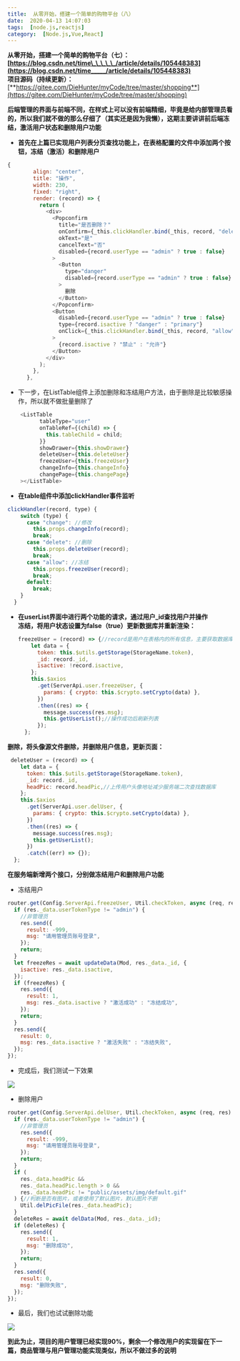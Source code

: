 ```yaml
---
title:  从零开始，搭建一个简单的购物平台（八） 
date:  2020-04-13 14:07:03 
tags:  [node.js,reactjs] 
category:  [Node.js,Vue,React] 
---
```

**从零开始，搭建一个简单的购物平台（七）：[https://blog.csdn.net/time\_\_\_\_\_/article/details/105448383](https://blog.csdn.net/time_____/article/details/105448383)**  
**项目源码（持续更新）：**[**https://gitee.com/DieHunter/myCode/tree/master/shopping**](https://gitee.com/DieHunter/myCode/tree/master/shopping)

**后端管理的界面与前端不同，在样式上可以没有前端精细，毕竟是给内部管理员看的，所以我们就不做的那么仔细了（其实还是因为我懒），这期主要讲讲前后端冻结，激活用户状态和删除用户功能**

* **首先在上篇已实现用户列表分页查找功能上，在表格配置的文件中添加两个按钮，冻结（激活）和删除用户**

```javascript
{
        align: "center",
        title: "操作",
        width: 230,
        fixed: "right",
        render: (record) => {
          return (
            <div>
              <Popconfirm
                title="是否删除？"
                onConfirm={_this.clickHandler.bind(_this, record, "delete")}
                okText="是"
                cancelText="否"
                disabled={record.userType == "admin" ? true : false}
              >
                <Button
                  type="danger"
                  disabled={record.userType == "admin" ? true : false}
                >
                  删除
                </Button>
              </Popconfirm>
              <Button
                disabled={record.userType == "admin" ? true : false}
                type={record.isactive ? "danger" : "primary"}
                onClick={_this.clickHandler.bind(_this, record, "allow")}
              >
                {record.isactive ? "禁止" : "允许"}
              </Button>
            </div>
          );
        },
      },
```

* 下一步，在ListTable组件上添加删除和冻结用户方法，由于删除是比较敏感操作，所以就不做批量删除了

```javascript
    <ListTable
          tableType="user"
          onTableRef={(child) => {
            this.tableChild = child;
          }}
          showDrawer={this.showDrawer}
          deleteUser={this.deleteUser}
          freezeUser={this.freezeUser}
          changeInfo={this.changeInfo}
          changePage={this.changePage}
    ></ListTable>
```

* **在table组件中添加clickHandler事件监听**

```javascript
clickHandler(record, type) {
    switch (type) {
      case "change": //修改
        this.props.changeInfo(record);
        break;
      case "delete": //删除
        this.props.deleteUser(record);
        break;
      case "allow": //冻结
        this.props.freezeUser(record);
        break;
      default:
        break;
    }
  }
```

* **在userList界面中进行两个功能的请求，通过用户\_id查找用户并操作**  
**冻结，将用户状态设置为false（true）更新数据库并重新渲染：**

  ```javascript
  freezeUser = (record) => {//record是用户在表格内的所有信息，主要获取数据库自动生成的_id就行
      let data = {
        token: this.$utils.getStorage(StorageName.token),
        _id: record._id,
        isactive: !record.isactive,
      };
      this.$axios
        .get(ServerApi.user.freezeUser, {
          params: { crypto: this.$crypto.setCrypto(data) },
        })
        .then((res) => {
          message.success(res.msg);
          this.getUserList();//操作成功后刷新列表
        });
    };
  ```
**删除，将头像源文件删除，并删除用户信息，更新页面：**

  ```javascript
   deleteUser = (record) => {
      let data = {
        token: this.$utils.getStorage(StorageName.token),
        _id: record._id,
        headPic: record.headPic,//上传用户头像地址减少服务端二次查找数据库
      };
      this.$axios
        .get(ServerApi.user.delUser, {
          params: { crypto: this.$crypto.setCrypto(data) },
        })
        .then((res) => {
          message.success(res.msg);
          this.getUserList();
        })
        .catch((err) => {});
    };
  ```

**在服务端新增两个接口，分别做冻结用户和删除用户功能**

* 冻结用户

```javascript
router.get(Config.ServerApi.freezeUser, Util.checkToken, async (req, res) => {
  if (res._data.userTokenType != "admin") {
    //非管理员
    res.send({
      result: -999,
      msg: "请用管理员账号登录",
    });
    return;
  }
  let freezeRes = await updateData(Mod, res._data._id, {
    isactive: res._data.isactive,
  });
  if (freezeRes) {
    res.send({
      result: 1,
      msg: res._data.isactive ? "激活成功" : "冻结成功",
    });
    return;
  }
  res.send({
    result: 0,
    msg: res._data.isactive ? "激活失败" : "冻结失败",
  });
});
```

* 完成后，我们测试一下效果

![](https://img-blog.csdnimg.cn/20200411161724407.gif)

* 删除用户

```javascript
router.get(Config.ServerApi.delUser, Util.checkToken, async (req, res) => {
  if (res._data.userTokenType != "admin") {
    //非管理员
    res.send({
      result: -999,
      msg: "请用管理员账号登录",
    });
    return;
  }
  if (
    res._data.headPic &&
    res._data.headPic.length > 0 &&
    res._data.headPic != "public/assets/img/default.gif"
  ) {//判断是否有图片，或者使用了默认图片，默认图片不删
    Util.delPicFile(res._data.headPic);
  }
  deleteRes = await delData(Mod, res._data._id);
  if (deleteRes) {
    res.send({
      result: 1,
      msg: "删除成功",
    });
    return;
  }
  res.send({
    result: 0,
    msg: "删除失败",
  });
});
```

* 最后，我们也试试删除功能

![](https://img-blog.csdnimg.cn/20200411162035977.gif)

**到此为止，项目的用户管理已经实现90%，剩余一个修改用户的实现留在下一篇，商品管理与用户管理功能实现类似，所以不做过多的说明**